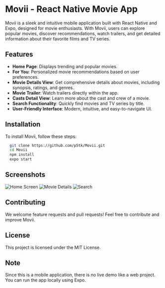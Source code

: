 # Movii - React Native Movie App

Movii is a sleek and intuitive mobile application built with React Native and Expo, designed for movie enthusiasts. With Movii, users can explore popular movies, discover recommendations, watch trailers, and get detailed information about their favorite films and TV series.

## Features

- **Home Page**: Displays trending and popular movies.
- **For You**: Personalized movie recommendations based on user preferences.
- **Movie Details View**: Get comprehensive details about movies, including synopsis, ratings, and genres.
- **Movie Trailer**: Watch trailers directly within the app.
- **Casts Detail View**: Learn more about the cast and crew of a movie.
- **Search Functionality**: Quickly find movies and TV series by title.
- **User-Friendly Interface**: Modern, intuitive, and easy-to-navigate UI.

## Installation

To install Movii, follow these steps:

```sh
  git clone https://github.com/p5tk/Movii.git
  cd Movii
  npm install
  expo start
```

## Screenshots

![Home Screen](screenshots/home.png)
![Movie Details](screenshots/movie-details.png)
![Search](screenshots/search.png)

## Contributing

We welcome feature requests and pull requests! Feel free to contribute and improve Movii.

## License

This project is licensed under the MIT License.

## Note

Since this is a mobile application, there is no live demo like a web project. You can run the app locally using Expo.

